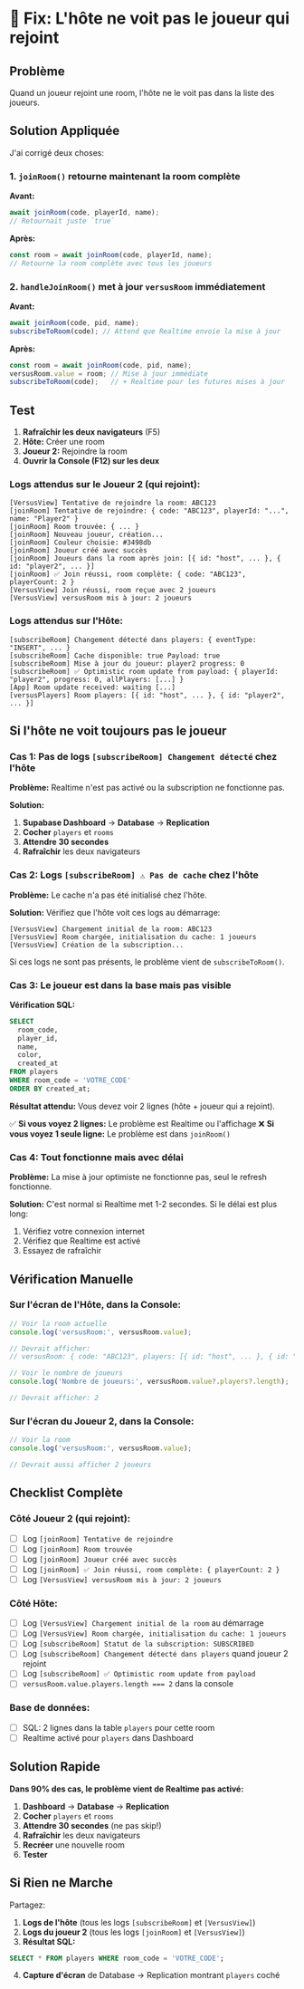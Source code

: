 # 🐛 Fix: L'hôte ne voit pas le joueur qui rejoint

## Problème

Quand un joueur rejoint une room, l'hôte ne le voit pas dans la liste des joueurs.

## Solution Appliquée

J'ai corrigé deux choses:

### 1. `joinRoom()` retourne maintenant la room complète

**Avant:**
```javascript
await joinRoom(code, playerId, name);
// Retournait juste `true`
```

**Après:**
```javascript
const room = await joinRoom(code, playerId, name);
// Retourne la room complète avec tous les joueurs
```

### 2. `handleJoinRoom()` met à jour `versusRoom` immédiatement

**Avant:**
```javascript
await joinRoom(code, pid, name);
subscribeToRoom(code); // Attend que Realtime envoie la mise à jour
```

**Après:**
```javascript
const room = await joinRoom(code, pid, name);
versusRoom.value = room; // Mise à jour immédiate
subscribeToRoom(code);   // + Realtime pour les futures mises à jour
```

## Test

1. **Rafraîchir les deux navigateurs** (F5)
2. **Hôte:** Créer une room
3. **Joueur 2:** Rejoindre la room
4. **Ouvrir la Console (F12) sur les deux**

### Logs attendus sur le Joueur 2 (qui rejoint):

```
[VersusView] Tentative de rejoindre la room: ABC123
[joinRoom] Tentative de rejoindre: { code: "ABC123", playerId: "...", name: "Player2" }
[joinRoom] Room trouvée: { ... }
[joinRoom] Nouveau joueur, création...
[joinRoom] Couleur choisie: #3498db
[joinRoom] Joueur créé avec succès
[joinRoom] Joueurs dans la room après join: [{ id: "host", ... }, { id: "player2", ... }]
[joinRoom] ✅ Join réussi, room complète: { code: "ABC123", playerCount: 2 }
[VersusView] Join réussi, room reçue avec 2 joueurs
[VersusView] versusRoom mis à jour: 2 joueurs
```

### Logs attendus sur l'Hôte:

```
[subscribeRoom] Changement détecté dans players: { eventType: "INSERT", ... }
[subscribeRoom] Cache disponible: true Payload: true
[subscribeRoom] Mise à jour du joueur: player2 progress: 0
[subscribeRoom] ✅ Optimistic room update from payload: { playerId: "player2", progress: 0, allPlayers: [...] }
[App] Room update received: waiting [...]
[versusPlayers] Room players: [{ id: "host", ... }, { id: "player2", ... }]
```

## Si l'hôte ne voit toujours pas le joueur

### Cas 1: Pas de logs `[subscribeRoom] Changement détecté` chez l'hôte

**Problème:** Realtime n'est pas activé ou la subscription ne fonctionne pas.

**Solution:**
1. **Supabase Dashboard** → **Database** → **Replication**
2. **Cocher** `players` et `rooms`
3. **Attendre 30 secondes**
4. **Rafraîchir** les deux navigateurs

### Cas 2: Logs `[subscribeRoom] ⚠️ Pas de cache` chez l'hôte

**Problème:** Le cache n'a pas été initialisé chez l'hôte.

**Solution:** Vérifiez que l'hôte voit ces logs au démarrage:
```
[VersusView] Chargement initial de la room: ABC123
[VersusView] Room chargée, initialisation du cache: 1 joueurs
[VersusView] Création de la subscription...
```

Si ces logs ne sont pas présents, le problème vient de `subscribeToRoom()`.

### Cas 3: Le joueur est dans la base mais pas visible

**Vérification SQL:**
```sql
SELECT 
  room_code,
  player_id,
  name,
  color,
  created_at
FROM players 
WHERE room_code = 'VOTRE_CODE'
ORDER BY created_at;
```

**Résultat attendu:** Vous devez voir 2 lignes (hôte + joueur qui a rejoint).

✅ **Si vous voyez 2 lignes:** Le problème est Realtime ou l'affichage
❌ **Si vous voyez 1 seule ligne:** Le problème est dans `joinRoom()`

### Cas 4: Tout fonctionne mais avec délai

**Problème:** La mise à jour optimiste ne fonctionne pas, seul le refresh fonctionne.

**Solution:** C'est normal si Realtime met 1-2 secondes. Si le délai est plus long:
1. Vérifiez votre connexion internet
2. Vérifiez que Realtime est activé
3. Essayez de rafraîchir

## Vérification Manuelle

### Sur l'écran de l'Hôte, dans la Console:

```javascript
// Voir la room actuelle
console.log('versusRoom:', versusRoom.value);

// Devrait afficher:
// versusRoom: { code: "ABC123", players: [{ id: "host", ... }, { id: "player2", ... }] }

// Voir le nombre de joueurs
console.log('Nombre de joueurs:', versusRoom.value?.players?.length);

// Devrait afficher: 2
```

### Sur l'écran du Joueur 2, dans la Console:

```javascript
// Voir la room
console.log('versusRoom:', versusRoom.value);

// Devrait aussi afficher 2 joueurs
```

## Checklist Complète

### Côté Joueur 2 (qui rejoint):
- [ ] Log `[joinRoom] Tentative de rejoindre`
- [ ] Log `[joinRoom] Room trouvée`
- [ ] Log `[joinRoom] Joueur créé avec succès`
- [ ] Log `[joinRoom] ✅ Join réussi, room complète: { playerCount: 2 }`
- [ ] Log `[VersusView] versusRoom mis à jour: 2 joueurs`

### Côté Hôte:
- [ ] Log `[VersusView] Chargement initial de la room` au démarrage
- [ ] Log `[VersusView] Room chargée, initialisation du cache: 1 joueurs`
- [ ] Log `[subscribeRoom] Statut de la subscription: SUBSCRIBED`
- [ ] Log `[subscribeRoom] Changement détecté dans players` quand joueur 2 rejoint
- [ ] Log `[subscribeRoom] ✅ Optimistic room update from payload`
- [ ] `versusRoom.value.players.length === 2` dans la console

### Base de données:
- [ ] SQL: 2 lignes dans la table `players` pour cette room
- [ ] Realtime activé pour `players` dans Dashboard

## Solution Rapide

**Dans 90% des cas, le problème vient de Realtime pas activé:**

1. **Dashboard** → **Database** → **Replication**
2. **Cocher** `players` et `rooms`
3. **Attendre 30 secondes** (ne pas skip!)
4. **Rafraîchir** les deux navigateurs
5. **Recréer** une nouvelle room
6. **Tester**

## Si Rien ne Marche

Partagez:
1. **Logs de l'hôte** (tous les logs `[subscribeRoom]` et `[VersusView]`)
2. **Logs du joueur 2** (tous les logs `[joinRoom]` et `[VersusView]`)
3. **Résultat SQL:**
```sql
SELECT * FROM players WHERE room_code = 'VOTRE_CODE';
```
4. **Capture d'écran** de Database → Replication montrant `players` coché
